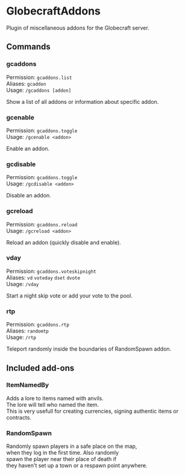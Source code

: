 # GlobecraftAddons

Plugin of miscellaneous addons for the Globecraft server.

## Commands

### gcaddons

Permission: `gcaddons.list`  
Aliases: `gcaddon`  
Usage: `/gcaddons [addon]`

Show a list of all addons or information about specific addon.

### gcenable

Permission: `gcaddons.toggle`  
Usage: `/gcenable <addon>`

Enable an addon.

### gcdisable

Permission: `gcaddons.toggle`  
Usage: `/gcdisable <addon>`

Disable an addon.

### gcreload

Permission: `gcaddons.reload`  
Usage: `/gcreload <addon>`

Reload an addon (quickly disable and enable).

### vday

Permission: `gcaddons.voteskipnight`  
Aliases: `vd` `voteday` `dset` `dvote`  
Usage: `/vday`

Start a night skip vote or add your vote to the pool.

### rtp

Permission: `gcaddons.rtp`  
Aliases: `randomtp`  
Usage: `/rtp`

Teleport randomly inside the boundaries of RandomSpawn addon.

## Included add-ons

### ItemNamedBy

Adds a lore to items named with anvils.  
The lore will tell who named the item.  
This is very usefull for creating currencies, 
signing authentic items or contracts. 

### RandomSpawn

Randomly spawn players in a safe place on the map,  
when they log in the first time. Also randomly  
spawn the player near their place of death if  
they haven't set  up a town or a respawn point anywhere.
